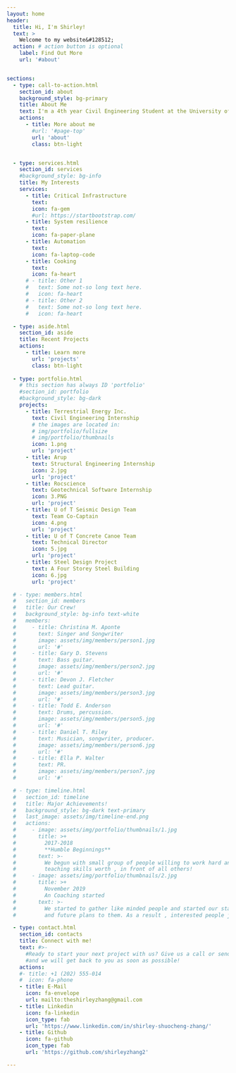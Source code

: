 ```yaml
---
layout: home
header:
  title: Hi, I'm Shirley!
  text: >
    Welcome to my website&#128512;
  action: # action button is optional
    label: Find Out More
    url: '#about'


sections:
  - type: call-to-action.html
    section_id: about
    background_style: bg-primary
    title: About Me
    text: I'm a 4th year Civil Engineering Student at the University of Toronto passionate about the interface between civil engineering and technology.
    actions:
      - title: More about me
        #url: '#page-top'
        url: 'about'
        class: btn-light


  - type: services.html
    section_id: services
    #background_style: bg-info
    title: My Interests
    services:
      - title: Critical Infrastructure
        text: 
        icon: fa-gem
        #url: https://startbootstrap.com/
      - title: System resilience
        text: 
        icon: fa-paper-plane
      - title: Automation
        text: 
        icon: fa-laptop-code
      - title: Cooking
        text: 
        icon: fa-heart
      # - title: Other 1
      #   text: Some not-so long text here.
      #   icon: fa-heart
      # - title: Other 2
      #   text: Some not-so long text here.
      #   icon: fa-heart

  - type: aside.html
    section_id: aside
    title: Recent Projects
    actions:
      - title: Learn more
        url: 'projects'
        class: btn-light
  
  - type: portfolio.html
    # this section has always ID 'portfolio'
    #section_id: portfolio
    #background_style: bg-dark
    projects:
      - title: Terrestrial Energy Inc.
        text: Civil Engineering Internship
        # the images are located in:
        # img/portfolio/fullsize
        # img/portfolio/thumbnails
        icon: 1.png
        url: 'project'
      - title: Arup
        text: Structural Engineering Internship
        icon: 2.jpg
        url: 'project'
      - title: Rocscience
        text: Geotechnical Software Internship
        icon: 3.PNG
        url: 'project'
      - title: U of T Seismic Design Team
        text: Team Co-Captain
        icon: 4.png
        url: 'project'
      - title: U of T Concrete Canoe Team
        text: Technical Director
        icon: 5.jpg
        url: 'project'
      - title: Steel Design Project
        text: A Four Storey Steel Building
        icon: 6.jpg
        url: 'project'

  # - type: members.html
  #   section_id: members
  #   title: Our Crew!
  #   background_style: bg-info text-white
  #   members:
  #     - title: Christina M. Aponte
  #       text: Singer and Songwriter
  #       image: assets/img/members/person1.jpg
  #       url: '#'
  #     - title: Gary D. Stevens
  #       text: Bass guitar.
  #       image: assets/img/members/person2.jpg
  #       url: '#'
  #     - title: Devon J. Fletcher
  #       text: Lead guitar.
  #       image: assets/img/members/person3.jpg
  #       url: '#'
  #     - title: Todd E. Anderson
  #       text: Drums, percussion.
  #       image: assets/img/members/person5.jpg
  #       url: '#'
  #     - title: Daniel T. Riley
  #       text: Musician, songwriter, producer.
  #       image: assets/img/members/person6.jpg
  #       url: '#'
  #     - title: Ella P. Walter
  #       text: PR.
  #       image: assets/img/members/person7.jpg
  #       url: '#'

  # - type: timeline.html
  #   section_id: timeline
  #   title: Major Achievements!
  #   background_style: bg-dark text-primary
  #   last_image: assets/img/timeline-end.png
  #   actions:
  #     - image: assets/img/portfolio/thumbnails/1.jpg
  #       title: >+
  #         2017-2018
  #         **Humble Beginnings**
  #       text: >-
  #         We begun with small group of people willing to work hard and make our
  #         teaching skills worth , in front of all others!
  #     - image: assets/img/portfolio/thumbnails/2.jpg
  #       title: >+
  #         November 2019
  #         An Coaching started
  #       text: >-
  #         We started to gather like minded people and started our stategies
  #         and future plans to them. As a result , interested people joined us!

  - type: contact.html
    section_id: contacts
    title: Connect with me!
    text: #>-
      #Ready to start your next project with us? Give us a call or send us an email
      #and we will get back to you as soon as possible!
    actions:
    #- title: +1 (202) 555-014
    #  icon: fa-phone
    - title: E-Mail
      icon: fa-envelope
      url: mailto:theshirleyzhang@gmail.com
    - title: Linkedin
      icon: fa-linkedin
      icon_type: fab
      url: 'https://www.linkedin.com/in/shirley-shuocheng-zhang/'
    - title: Github
      icon: fa-github
      icon_type: fab
      url: 'https://github.com/shirleyzhang2'

---
```

